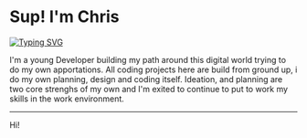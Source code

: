# Sup! I'm Chris 

[![Typing SVG](https://readme-typing-svg.demolab.com?font=Fira+Code&weight=600&size=25&duration=2000&pause=600&color=AABEF7&center=true&vCenter=true&multiline=true&repeat=false&random=false&width=435&lines=Digital+Craftsman)](https://git.io/typing-svg)

I'm a young Developer building my path around this digital world trying to do my own apportations. All coding projects here are build from ground up, i do my own planning, design and coding itself. Ideation, and planning are two core strenghs of my own and I'm exited to continue to put to work my skills in the work environment.

<hr>

Hi!
